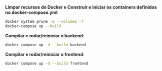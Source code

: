 **Limpar recursos do Docker e Construir e iniciar os containers definidos no docker-compose.yml**
  ```bash
docker system prune -a --volumes -f
docker-compose up --build
```
 
 **Compilar e rodar/reiniciar o backend**:
```bash
docker compose up -d --build backend
```

**Compilar e rodar/reiniciar o frontend**:
```bash
docker compose up -d --build frontend
```
